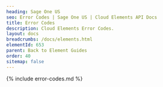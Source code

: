 ```yaml
---
heading: Sage One US
seo: Error Codes | Sage One US | Cloud Elements API Docs
title: Error Codes
description: Cloud Elements Error Codes.
layout: docs
breadcrumbs: /docs/elements.html
elementId: 653
parent: Back to Element Guides
order: 40
sitemap: false
---
```


{% include error-codes.md %}
